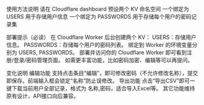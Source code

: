 使用方法说明
请在 Cloudflare dashboard 预设两个 KV 命名空间
一个绑定为 USERS 用于存储用户信息
一个绑定为 PASSWORDS 用于存储每个用户的密码记录集


部署提示（必读）
在 Cloudflare Worker 后台创建两个 KV：
USERS：存储用户信息。
PASSWORDS：存储每个用户的密码列表。
绑定到 Worker 的环境变量分别为 USERS, PASSWORDS。
部署并访问你的 Cloudflare Worker 即可看到注册/登录/密码管理页面。
如需更丰富功能，比如密码加密、编辑等可以再提问。

变化说明
编辑功能
支持点击条目“编辑”，即可修改密码（不允许修改名称），提交即保存。前端输入框会锁定“名称”防止误修改。
导出功能
点击“导出CSV”即可一键下载当前用户全部记录，格式为 名称,密码，适合导入Excel等。
其它功能维持原有设计，API接口向后兼容。
